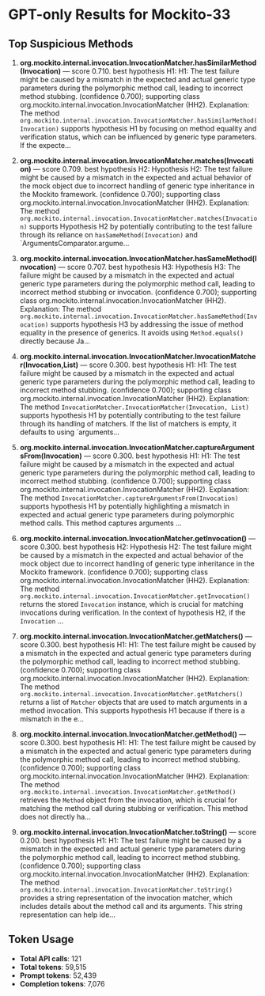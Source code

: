 # GPT-only Results for Mockito-33

## Top Suspicious Methods

1. **org.mockito.internal.invocation.InvocationMatcher.hasSimilarMethod(Invocation)** — score 0.710. best hypothesis H1: H1: The test failure might be caused by a mismatch in the expected and actual generic type parameters during the polymorphic method call, leading to incorrect method stubbing. (confidence 0.700); supporting class org.mockito.internal.invocation.InvocationMatcher (HH2).
    Explanation: The method `org.mockito.internal.invocation.InvocationMatcher.hasSimilarMethod(Invocation)` supports hypothesis H1 by focusing on method equality and verification status, which can be influenced by generic type parameters. If the expecte...

2. **org.mockito.internal.invocation.InvocationMatcher.matches(Invocation)** — score 0.709. best hypothesis H2: Hypothesis H2: The test failure might be caused by a mismatch in the expected and actual behavior of the mock object due to incorrect handling of generic type inheritance in the Mockito framework. (confidence 0.700); supporting class org.mockito.internal.invocation.InvocationMatcher (HH2).
    Explanation: The method `org.mockito.internal.invocation.InvocationMatcher.matches(Invocation)` supports Hypothesis H2 by potentially contributing to the test failure through its reliance on `hasSameMethod(Invocation)` and `ArgumentsComparator.argume...

3. **org.mockito.internal.invocation.InvocationMatcher.hasSameMethod(Invocation)** — score 0.707. best hypothesis H3: Hypothesis H3: The failure might be caused by a mismatch in the expected and actual generic type parameters during the polymorphic method call, leading to incorrect method stubbing or invocation. (confidence 0.700); supporting class org.mockito.internal.invocation.InvocationMatcher (HH2).
    Explanation: The method `org.mockito.internal.invocation.InvocationMatcher.hasSameMethod(Invocation)` supports hypothesis H3 by addressing the issue of method equality in the presence of generics. It avoids using `Method.equals()` directly because Ja...

4. **org.mockito.internal.invocation.InvocationMatcher.InvocationMatcher(Invocation,List)** — score 0.300. best hypothesis H1: H1: The test failure might be caused by a mismatch in the expected and actual generic type parameters during the polymorphic method call, leading to incorrect method stubbing. (confidence 0.700); supporting class org.mockito.internal.invocation.InvocationMatcher (HH2).
    Explanation: The method `InvocationMatcher.InvocationMatcher(Invocation, List)` supports hypothesis H1 by potentially contributing to the test failure through its handling of matchers. If the list of matchers is empty, it defaults to using `arguments...

5. **org.mockito.internal.invocation.InvocationMatcher.captureArgumentsFrom(Invocation)** — score 0.300. best hypothesis H1: H1: The test failure might be caused by a mismatch in the expected and actual generic type parameters during the polymorphic method call, leading to incorrect method stubbing. (confidence 0.700); supporting class org.mockito.internal.invocation.InvocationMatcher (HH2).
    Explanation: The method `InvocationMatcher.captureArgumentsFrom(Invocation)` supports hypothesis H1 by potentially highlighting a mismatch in expected and actual generic type parameters during polymorphic method calls. This method captures arguments ...

6. **org.mockito.internal.invocation.InvocationMatcher.getInvocation()** — score 0.300. best hypothesis H2: Hypothesis H2: The test failure might be caused by a mismatch in the expected and actual behavior of the mock object due to incorrect handling of generic type inheritance in the Mockito framework. (confidence 0.700); supporting class org.mockito.internal.invocation.InvocationMatcher (HH2).
    Explanation: The method `org.mockito.internal.invocation.InvocationMatcher.getInvocation()` returns the stored `Invocation` instance, which is crucial for matching invocations during verification. In the context of hypothesis H2, if the `Invocation` ...

7. **org.mockito.internal.invocation.InvocationMatcher.getMatchers()** — score 0.300. best hypothesis H1: H1: The test failure might be caused by a mismatch in the expected and actual generic type parameters during the polymorphic method call, leading to incorrect method stubbing. (confidence 0.700); supporting class org.mockito.internal.invocation.InvocationMatcher (HH2).
    Explanation: The method `org.mockito.internal.invocation.InvocationMatcher.getMatchers()` returns a list of `Matcher` objects that are used to match arguments in a method invocation. This supports hypothesis H1 because if there is a mismatch in the e...

8. **org.mockito.internal.invocation.InvocationMatcher.getMethod()** — score 0.300. best hypothesis H1: H1: The test failure might be caused by a mismatch in the expected and actual generic type parameters during the polymorphic method call, leading to incorrect method stubbing. (confidence 0.700); supporting class org.mockito.internal.invocation.InvocationMatcher (HH2).
    Explanation: The method `org.mockito.internal.invocation.InvocationMatcher.getMethod()` retrieves the `Method` object from the invocation, which is crucial for matching the method call during stubbing or verification. This method does not directly ha...

9. **org.mockito.internal.invocation.InvocationMatcher.toString()** — score 0.200. best hypothesis H1: H1: The test failure might be caused by a mismatch in the expected and actual generic type parameters during the polymorphic method call, leading to incorrect method stubbing. (confidence 0.700); supporting class org.mockito.internal.invocation.InvocationMatcher (HH2).
    Explanation: The method `org.mockito.internal.invocation.InvocationMatcher.toString()` provides a string representation of the invocation matcher, which includes details about the method call and its arguments. This string representation can help ide...


## Token Usage

- **Total API calls**: 121
- **Total tokens**: 59,515
- **Prompt tokens**: 52,439
- **Completion tokens**: 7,076
